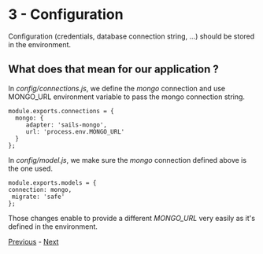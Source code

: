 # 3 - Configuration

Configuration (credentials, database connection string, ...) should be stored in the environment.

## What does that mean for our application ?

In _config/connections.js_, we define the _mongo_ connection and use MONGO_URL environment variable to pass the mongo connection string.

```
module.exports.connections = {
  mongo: {
     adapter: 'sails-mongo',
     url: 'process.env.MONGO_URL'
  }
};
```

In _config/model.js_, we make sure the _mongo_ connection defined above is the one used.

```
module.exports.models = {
connection: mongo,
 migrate: 'safe'
};
```

Those changes enable to provide a different _MONGO_URL_ very easily as it's defined in the environment.

[Previous](02_dependencies.md) - [Next ](04_external_services.md)
